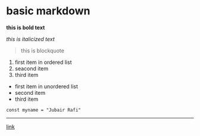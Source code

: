 # basic markdown 

**this is bold text**

*this is italicized text*

>this is blockquote

1. first item in ordered list
2. seacond item
3. third item

- first item in unordered list
- second item
- third item

`const myname = "Jubair Rafi"`

---
[link](www.google.com)
